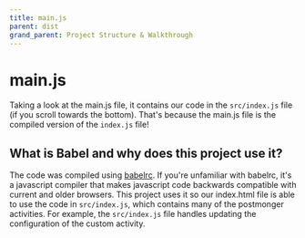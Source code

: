 ```yaml
---
title: main.js
parent: dist
grand_parent: Project Structure & Walkthrough
--- 
```


# main.js
Taking a look at the main.js file, it contains our code in the ```src/index.js``` file (if you scroll towards the bottom). That's because the main.js file is the compiled version of the ```index.js``` file! 

## What is Babel and why does this project use it?
The code was compiled using [babelrc](https://babeljs.io/docs/en/). If you're unfamiliar with babelrc, it's a javascript compiler that makes javascript code backwards compatible with current and older browsers. This project uses it so our index.html file is able to use the code in ```src/index.js```, which contains many of the postmonger activities. For example, the ```src/index.js``` file handles updating the configuration of the custom activity.

